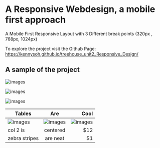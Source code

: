 # A Responsive Webdesign, a mobile first approach

A Mobile First Responsive Layout with 3 Different break points (320px , 768px, 1024px)

To explore the project visit the Github Page: https://kennysoh.github.io/treehouse_unit2_Responsive_Design/

## A sample of the project

![images](https://github.com/KennySoh/treehouse_unit2/blob/master/mockups/responsive-website_mobile320.png)

![images](https://github.com/KennySoh/treehouse_unit2/blob/master/mockups/responsive-website_tablet768.png)

![images](https://github.com/KennySoh/treehouse_unit2/blob/master/mockups/responsive-website_desktop1024.png)

| Tables        | Are           | Cool  |
| ------------- |:-------------:| -----:|
| ![images](https://github.com/KennySoh/treehouse_unit2/blob/master/mockups/responsive-website_mobile320.png)  | ![images](https://github.com/KennySoh/treehouse_unit2/blob/master/mockups/responsive-website_tablet768.png) | ![images](https://github.com/KennySoh/treehouse_unit2/blob/master/mockups/responsive-website_desktop1024.png) |
| col 2 is      | centered      |   $12 |
| zebra stripes | are neat      |    $1 |
